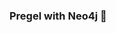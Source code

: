 ### Pregel with Neo4j 🚀



































































































































 





























































































